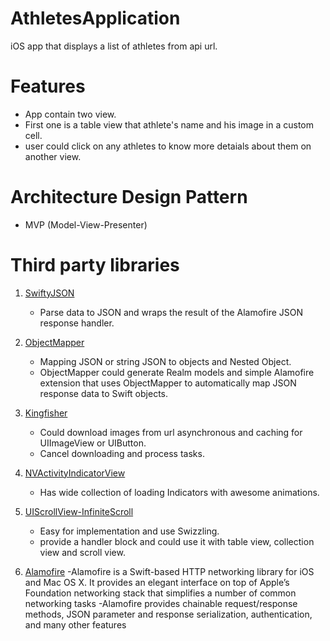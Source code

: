 # AthletesApplication
iOS app that displays a list of athletes from api url.
# Features
- App contain two view.
- First one is a table view that athlete's name and his image in a custom cell.
- user could click on any athletes to know more detaials about them on another view.

# Architecture Design Pattern
- MVP (Model-View-Presenter)
# Third party libraries
1. [SwiftyJSON](https://github.com/SwiftyJSON/SwiftyJSON)
   - Parse data to JSON and wraps the result of the Alamofire JSON response handler.
   
2. [ObjectMapper](https://github.com/Hearst-DD/ObjectMapper)
   - Mapping JSON or string JSON to objects and Nested Object.
   - ObjectMapper could generate Realm models and simple Alamofire extension that uses ObjectMapper to automatically map JSON response     data to Swift objects.
   
3. [Kingfisher](https://github.com/onevcat/Kingfisher)
   - Could download images from url asynchronous and caching for UIImageView or UIButton.
   - Cancel downloading and process tasks.
4. [NVActivityIndicatorView](https://github.com/ninjaprox/NVActivityIndicatorView)
   - Has wide collection of loading Indicators with awesome animations.
   
5. [UIScrollView-InfiniteScroll](https://github.com/pronebird/UIScrollView-InfiniteScroll)
   - Easy for implementation and use Swizzling.
   - provide a handler block and could use it with table view, collection view and scroll view.
   
6. [Alamofire](https://github.com/Alamofire/Alamofire)
-Alamofire is a Swift-based HTTP networking library for iOS and Mac OS X. It provides an elegant interface on top of Apple’s Foundation networking stack that simplifies a number of common networking tasks
-Alamofire provides chainable request/response methods, JSON parameter and response serialization, authentication, and many other features

